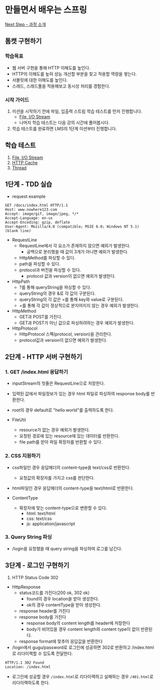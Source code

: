 # 만들면서 배우는 스프링
[Next Step - 과정 소개](https://edu.nextstep.camp/c/4YUvqn9V)

## 톰캣 구현하기

### 학습목표
- 웹 서버 구현을 통해 HTTP 이해도를 높인다.
- HTTP의 이해도를 높혀 성능 개선할 부분을 찾고 적용할 역량을 쌓는다.
- 서블릿에 대한 이해도를 높인다.
- 스레드, 스레드풀을 적용해보고 동시성 처리를 경험한다.

### 시작 가이드
1. 미션을 시작하기 전에 파일, 입출력 스트림 학습 테스트를 먼저 진행합니다.
   - [File, I/O Stream](study/src/test/java/study)
   - 나머지 학습 테스트는 다음 강의 시간에 풀어봅시다.
2. 학습 테스트를 완료하면 LMS의 1단계 미션부터 진행합니다.

## 학습 테스트
1. [File, I/O Stream](study/src/test/java/study)
2. [HTTP Cache](study/src/test/java/cache)
3. [Thread](study/src/test/java/thread)

## 1단계 - TDD 실습
- request example
```http request
GET /docs/index.html HTTP/1.1
Host: www.nowhere123.com
Accept: image/gif, image/jpeg, */*
Accept-Language: en-us
Accept-Encoding: gzip, deflate
User-Agent: Mozilla/4.0 (compatible; MSIE 6.0; Windows NT 5.1)
(blank line)
```

- RequestLine
  - RequestLine에서 각 요소가 존재하지 않으면 예외가 발생한다.
    - 공백으로 분리했을 때 값이 3개가 아니면 예외가 발생한다.
  - HttpMethod를 파싱할 수 있다.
  - path을 파싱할 수 있다.
  - protocol과 버전을 파싱할 수 있다.
    - protocol 값과 version이 없으면 예외가 발생한다.
- HttpPath
  - ?를 통해 queryString을 파싱할 수 있다.
  - queryString의 경우 &로 각 값이 구분된다.
  - queryString의 각 값은 =를 통해 key와 value로 구분된다.
  - =를 통해 각 값이 정상적으로 분지어지지 않는 경우 예외가 발생한다.
- HttpMethod
  - GET과 POST를 가진다.
  - GET과 POST가 아닌 값으로 파싱하려하는 경우 예외가 발생한다.
- HttpProtocol
  - HttpProtocol 스펙(protocol, version)을 관리한다. 
  - protocol값과 version이 없으면 예외가 발생한다.

## 2단계 - HTTP 서버 구현하기
### 1. GET /index.html 응답하기
- inputStream의 첫줄은 RequestLine으로 저장한다.
- 입력된 값에서 파일정보가 있는 경우 html 파일로 파싱하여 response body를 반환한다.
- root의 경우 default로 "hello world"를 출력하도록 한다.

- FileUtil
  - resource가 없는 경우 예외가 발생한다.
  - 요청된 경로에 있는 resource에 있는 데이터를 반환한다.
  - file path를 받아 파일 확장자를 반환할 수 있다.

### 2. CSS 지원하기
- css파일인 경우 응답헤더의 content-type을 text/css로 반환한다.
  - 요청값의 확장자를 가지고 css를 판단한다. 
- html파일인 경우 응답헤더의 content-type을 text/html로 반환한다.

- ContentType
  - 확장자에 맞는 content-type으로 변환할 수 있다.
    - html: text/html
    - css: text/css
    - js: application/javascript

### 3. Query String 파싱
- /login을 요청했을 때 query string을 파싱하여 로그를 남긴다.

## 3단계 - 로그인 구현하기
1. HTTP Status Code 302
- HttpResponse
  - status코드를 가진다(200 ok, 302 ok)
    - found의 경우 location을 받아 생성한다.
    - ok의 경우 contentType을 받아 생성한다.
  - response header를 가진다
  - response body를 가진다
    - response body의 content length를 header에 저장한다
    - body가 비어있을 경우 content length와 content type이 없이 반환된다.
  - response format에 맞추어 응답값을 반환한다
- /login에서 gugu/password로 로그인에 성공하면 302로 반환하고 /index.html로 리다이랙할 수 있도록 전달한다.
```
HTTP/1.1 302 Found
Location: /index.html
```
- 로그인에 성공할 경우 `/index.html`로 리다이랙하고 실패하는 경우 `/401.html`로 리다이랙하도록 한다.
